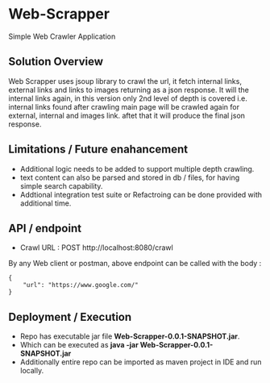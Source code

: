 # Web-Scrapper
Simple Web Crawler Application


## Solution Overview
Web Scrapper uses jsoup library to crawl the url, it fetch internal links, external links and links to images returning as a json response.
It will the internal links again, in this version only 2nd level of depth is covered i.e. internal links found after crawling main page will 
be crawled again for external, internal and images link. aftet that it will produce the final json response.


## Limitations / Future enahancement
- Additional logic needs to be added to support multiple depth crawling.
- text content can also be parsed and stored in db / files, for having simple search capability.
- Addtional integration test suite or  Refactroing can be done provided with additional time.


## API / endpoint
- Crawl URL : POST http://localhost:8080/crawl

By any Web client or postman, above endpoint can be called with the body :
```
{
	"url": "https://www.google.com/"
}
```

## Deployment / Execution
- Repo has executable jar file **Web-Scrapper-0.0.1-SNAPSHOT.jar**.
- Which can be executed as **java -jar Web-Scrapper-0.0.1-SNAPSHOT.jar**
- Additionally entire repo can be imported as maven project in IDE and run locally.
